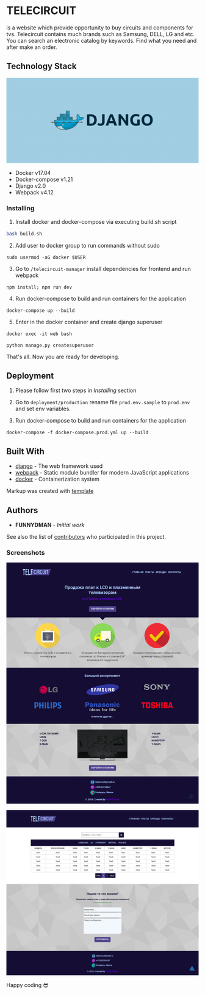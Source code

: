 # TELECIRCUIT
is a website which provide opportunity to buy circuits and components for tvs. Telecircuit contains much brands such as Samsung, DELL, LG and etc. You can search an electronic catalog by keywords. Find what you need and after make an order. 
## Technology Stack
<p align="center"> 
  <img src="docs/dockerdjango.png">
</p>

* Docker v17.04
* Docker-compose v1.21
* Django v2.0
* Webpack v4.12


### Installing
1. Install docker and docker-compose via executing build.sh script
```bash
bash build.sh
```
2. Add user to docker group to run commands without sudo
```
sudo usermod -aG docker $USER
```
3. Go to ```/telecircuit-manager``` install dependencies for frontend and run webpack

```
npm install; npm run dev
```
4. Run docker-compose to build and run containers for the application
```
docker-compose up --build
```
5. Enter in the docker container and create django superuser
```
docker exec -it web bash
```

```
python manage.py createsuperuser
```
That's all. Now you are ready for developing. 

## Deployment

1. Please follow first two steps in *Installing* section 

2. Go to ```deployment/production``` rename file ```prod.env.sample``` to ```prod.env``` and set env variables.

3. Run docker-compose to build and run containers for the application

 ```
 docker-compose -f docker-compose.prod.yml up --build
 ```
 ## Built With
 
 * [django](https://www.djangoproject.com/) - The web framework used
 * [webpack](https://webpack.js.org/) - Static module bundler for modern JavaScript applications
 * [docker](https://www.docker.com/) - Containerization system
 
Markup was created with [template](https://github.com/agragregra/optimizedhtml-start-template)
 
## Authors

* **FUNNYDMAN** - *Initial work* 

See also the list of [contributors]() who participated in this project.

### Screenshots
![screenshot-not-found](docs/screenshots/index.png)

![screenshot-not-found](docs/screenshots/circuits.png)

Happy coding :sunglasses:
